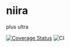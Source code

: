 # niira

plus ultra

[![Coverage Status](https://coveralls.io/repos/github/tamari-gray/niira/badge.svg?branch=dev)](https://coveralls.io/github/tamari-gray/niira?branch=dev)
![CI](https://github.com/tamari-gray/niira/workflows/CI/badge.svg?branch=dev)
